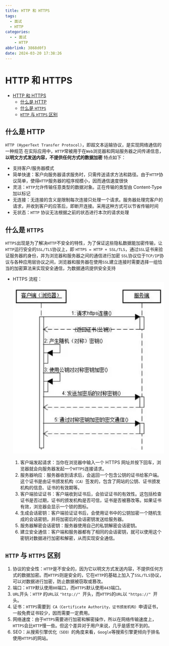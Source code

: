 ```yaml
---
title: HTTP 和 HTTPS
tags:
  - 面试
  - HTTP
categories:
  - - 面试
    - HTTP
abbrlink: 3868d0f3
date: 2024-03-20 17:38:26
---
```


<!-- @format -->

# HTTP 和 HTTPS

- [HTTP 和 HTTPS](#http-和-https)
  - [什么是 HTTP](#什么是-http)
  - [什么是 `HTTPS`](#什么是-https)
  - [`HTTP` 与 `HTTPS` 区别](#http-与-https-区别)

## 什么是 HTTP

`HTTP (HyperText Transfer Protocol)`，即超文本运输协议，是实现网络通信的一种规范
在实际应用中，`HTTP`常被用于在`Web`浏览器和网站服务器之间传递信息，**以明文方式发送内容，不提供任何方式的数据加密**
特点如下：

- 支持客户/服务器模式
- 简单快速：客户向服务器请求服务时，只需传送请求方法和路径。由于`HTTP`协议简单，使得`HTTP`服务器的程序规模小，因而通信速度很快
- 灵活：`HTTP`允许传输任意类型的数据对象。正在传输的类型由 Content-Type 加以标记
- 无连接：无连接的含义是限制每次连接只处理一个请求。服务器处理完客户的请求，并收到客户的应答后，即断开连接。采用这种方式可以节省传输时间
- 无状态：`HTTP` 协议无法根据之前的状态进行本次的请求处理

## 什么是 `HTTPS`

`HTTPS`出现是为了解决`HTTP`不安全的特性，为了保证这些隐私数据能加密传输，让`HTTP`运行安全的`SSL/TLS`协议上，即 `HTTPS = HTTP + SSL/TLS`，通过`SSL`证书来验证服务器的身份，并为浏览器和服务器之间的通信进行加密
`SSL`协议位于`TCP/IP`协议与各种应用层协议之间，浏览器和服务器在使用`SSL`建立连接时需要选择一组恰当的加密算法来实现安全通信，为数据通讯提供安全支持

- HTTPS 流程：
  ![HTTPS流程](../images/blog-2024-03-20-18-01-36.png)

  1. 客户端发起请求：当你在浏览器中输入一个 HTTPS 网址并按下回车，浏览器就会向服务器发起一个`HTTPS`连接请求。
  2. 服务器响应：服务器收到请求后，会返回一个包含公钥的证书给客户端。这个证书是由证书颁发机构`（CA）`签发的，包含了网站的公钥、证书颁发机构的信息、证书的有效期等。
  3. 客户端验证证书：客户端收到证书后，会验证证书的有效性。这包括检查证书是否过期，证书的颁发机构是否可信，证书是否被篡改等。如果证书有效，浏览器会显示一个锁的图标。
  4. 生成会话密钥：客户端验证证书后，会使用证书中的公钥加密一个随机生成的会话密钥，并将加密后的会话密钥发送给服务器。
  5. 服务器解密会话密钥：服务器使用自己的私钥解密会话密钥。
  6. 建立安全通信：客户端和服务器都有了相同的会话密钥，就可以使用这个密钥对数据进行加密和解密，从而实现安全通信。

## `HTTP` 与 `HTTPS` 区别

1. 协议的安全性：`HTTP`是不安全的，因为它以明文方式发送内容，不提供任何方式的数据加密。而`HTTPS`则是安全的，它在`HTTP`的基础上加入了`SSL/TLS`协议，可以对数据进行加密，防止数据被窃取或篡改。
2. 端口：`HTTP`默认使用`80`端口，而`HTTPS`默认使用`443`端口。
3. `URL`开头：`HTTP` 的`URL`以 `"http://" `开头，而`HTTPS`的`URL`以 `"https://" `开头。
4. 证书：`HTTPS`需要到` CA（Certificate Authority，证书颁发机构）`申请证书，一般免费证书较少，因而需要一定费用。
5. 网络速度：由于`HTTPS`需要进行加密和解密操作，所以在网络传输速度上，`HTTPS`会比`HTTP`慢一些。但这个差异对于用户来说，几乎是感觉不到的。
6. SEO：从搜索引擎优化`（SEO）`的角度来看，`Google`等搜索引擎更倾向于排名使用`HTTPS`的网站。
